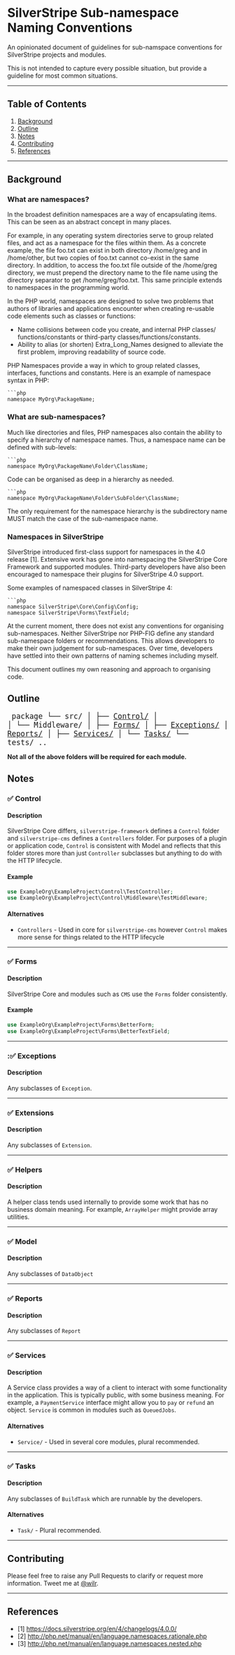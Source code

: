 # SilverStripe Sub-namespace Naming Conventions

An opinionated document of guidelines for sub-namspace conventions for SilverStripe projects and modules. 

This is not intended to capture every possible situation, but provide a guideline for most common situations.

---

## Table of Contents

1. [Background](#background)
1. [Outline](#outline)
1. [Notes](#notes)
1. [Contributing](#contributing)
1. [References](#references)

---

## <a name="background"></a> Background

### What are namespaces?

In the broadest definition namespaces are a way of encapsulating items. This can be seen as an abstract concept in many places. 

For example, in any operating system directories serve to group related files, and act as a namespace for the files within them. As a concrete example, the file foo.txt can exist in both directory /home/greg and in /home/other, but two copies of foo.txt cannot co-exist in the same directory. In addition, to access the foo.txt file outside of the /home/greg directory, we must prepend the directory name to the file name using the directory separator to get /home/greg/foo.txt. This same principle extends to namespaces in the programming world.

In the PHP world, namespaces are designed to solve two problems that authors of libraries and applications encounter when creating re-usable code elements such as classes or functions:

 * Name collisions between code you create, and internal PHP classes/ functions/constants or third-party classes/functions/constants.
 * Ability to alias (or shorten) Extra_Long_Names designed to alleviate the  first problem, improving readability of source code.

PHP Namespaces provide a way in which to group related classes, interfaces, functions and constants. Here is an example of namespace syntax in PHP:
	
	```php
	namespace MyOrg\PackageName; 

### What are sub-namespaces?

Much like directories and files, PHP namespaces also contain the ability to specify a hierarchy of namespace names. Thus, a namespace name can be defined with sub-levels:
	
	```php
	namespace MyOrg\PackageName\Folder\ClassName;

Code can be organised as deep in a hierarchy as needed.
	
	```php
	namespace MyOrg\PackageName\Folder\SubFolder\ClassName;

The only requirement for the namespace hierarchy is the subdirectory name MUST match the case of the sub-namespace name.

### Namespaces in SilverStripe

SilverStripe introduced first-class support for namespaces in the 4.0 release [1]. Extensive work has gone into namespacing the SilverStripe Core Framework and supported modules. Third-party developers have also been encouraged to namespace their plugins for SilverStripe 4.0 support.

Some examples of namespaced classes in SilverStripe 4:
	
	```php
	namespace SilverStripe\Core\Config\Config;
	namespace SilverStripe\Forms\TextField;

At the current moment, there does not exist any conventions for organising sub-namespaces. Neither SilverStripe nor PHP-FIG define any standard sub-namespace folders or recommendations. This allows developers to make their own judgement for sub-namespaces. Over time, developers have settled into their own patterns of naming schemes including myself. 

This document outlines my own reasoning and approach to organising code.

## <a name="outline"></a> Outline

<big><pre>
package
└── src/
│	├── [Control/](#d-control)
│	│	└── Middleware/
│	├── [Forms/](#d-forms)
│	├── [Exceptions/](#d-exceptions)
│	├── [Extensions/](#d-extensions)
│	├── [Helpers/](#d-helpers)
│	├── [Model/](#d-model)
│	├── [Reports/](#d-reports)
│	├── [Services/](#d-services)
│	└── [Tasks/](#d-tasks)
└── tests/
		..
</pre></big>

**Not all of the above folders will be required for each module.**

## <a name="notes"></a> Notes

### <a name="d-control"></a> :white_check_mark: Control
	
#### Description

SilverStripe Core differs, `silverstripe-framework` defines a `Control` folder and `silverstripe-cms` defines a `Controllers` folder. For purposes of a plugin or application code, `Control` is consistent with Model and reflects that this folder stores more than just `Controller` subclasses but anything to do with the HTTP lifecycle.

#### Example

```php
use ExampleOrg\ExampleProject\Control\TestController;
use ExampleOrg\ExampleProject\Control\Middleware\TestMiddleware;
```

#### Alternatives
	
* `Controllers` - Used in core for `silverstripe-cms` however `Control` makes more sense for things related to the HTTP lifecycle

---

### <a name="d-forms"></a> :white_check_mark: Forms

#### Description

SilverStripe Core and modules such as `CMS` use the `Forms` folder consistently.

#### Example

```php
use ExampleOrg\ExampleProject\Forms\BetterForm;
use ExampleOrg\ExampleProject\Forms\BetterTextField;
```

---

### <a name="d-exceptions"></a> ::white_check_mark: Exceptions

#### Description

Any subclasses of `Exception`.

---

### <a name="d-extensions"></a> :white_check_mark: Extensions

#### Description

Any subclasses of `Extension`.

---

### <a name="d-helpers"></a> :white_check_mark: Helpers

#### Description

A helper class tends used internally to provide some work that has no business domain meaning. For example, `ArrayHelper` might provide array utilities.

---

### <a name="d-model"></a> :white_check_mark: Model

#### Description

Any subclasses of `DataObject`

---

### <a name="d-reports"></a> :white_check_mark: Reports

#### Description

Any subclasses of `Report`

---

### <a name="d-services"></a> :white_check_mark: Services

#### Description

A Service class provides a way of a client to interact with some functionality in the application. This is typically public, with some business meaning. For example, a `PaymentService` interface might allow you to `pay` or `refund` an object. `Service` is common in modules such as `QueuedJobs`.
	
#### Alternatives

* `Service/` - Used in several core modules, plural recommended.

---

### <a name="d-tasks"></a> :white_check_mark: Tasks

#### Description

Any subclasses of `BuildTask` which are runnable by the developers.

#### Alternatives

* `Task/` - Plural recommended.

---

## <a name="contributing"></a>Contributing

Please feel free to raise any Pull Requests to clarify or request more information. Tweet me at [@wilr](https://www.twitter.com/wilr).

---

## <a name="references"></a> References

* [1] https://docs.silverstripe.org/en/4/changelogs/4.0.0/
* [2] http://php.net/manual/en/language.namespaces.rationale.php
* [3] http://php.net/manual/en/language.namespaces.nested.php
